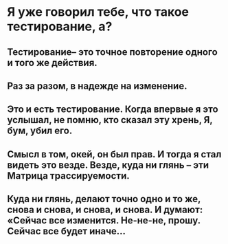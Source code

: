 # Я уже говорил тебе, что такое тестирование, а? 
## Тестирование– это точное повторение одного и того же действия.
## Раз за разом, в надежде на изменение. 
## Это и есть тестирование. Когда впервые я это услышал, не помню, кто сказал эту хрень, Я, бум, убил его.
## Смысл в том, окей, он был прав. И тогда я стал видеть это везде. Везде, куда ни глянь – эти Матрица трассируемости.
## Куда ни глянь, делают точно одно и то же, снова и снова, и снова, и снова. И думают: «Сейчас все изменится. Не-не-не, прошу. Сейчас все будет иначе...
